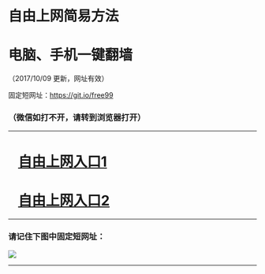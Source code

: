 ﻿# 自由上网简易方法

# 电脑、手机一键翻墙

（2017/10/09 更新，网址有效）

固定短网址：https://git.io/free99

### （微信如打不开，请转到浏览器打开）


***





# &nbsp;&nbsp; <a href="http://ft148953746.fwq-tz-1001.info/fwqtz01.html?t=100900124413 " target="_blank">自由上网入口1</a>
# &nbsp;&nbsp; <a href="http://ft2791211083.fwq-tz-1002.info/fwqtz02.html?t=100900123328 " target="_blank">自由上网入口2</a>
***

### 请记住下图中固定短网址：

<img src="https://s3-us-west-2.amazonaws.com/fwq-1001/yjfq-20170905okok.png" /> 


***

